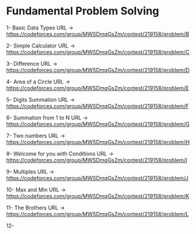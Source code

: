 # Fundamental Problem Solving

1- Basic Data Types URL -> https://codeforces.com/group/MWSDmqGsZm/contest/219158/problem/B

2- Simple Calculator URL -> https://codeforces.com/group/MWSDmqGsZm/contest/219158/problem/C

3- Difference URL -> https://codeforces.com/group/MWSDmqGsZm/contest/219158/problem/D

4- Area of a Circle URL -> https://codeforces.com/group/MWSDmqGsZm/contest/219158/problem/E

5- Digits Summation URL -> https://codeforces.com/group/MWSDmqGsZm/contest/219158/problem/F

6- Summation from 1 to N URL -> https://codeforces.com/group/MWSDmqGsZm/contest/219158/problem/G

7- Two numbers URL -> https://codeforces.com/group/MWSDmqGsZm/contest/219158/problem/H

8- Welcome for you with Conditions URL -> https://codeforces.com/group/MWSDmqGsZm/contest/219158/problem/I

9- Multiples URL -> https://codeforces.com/group/MWSDmqGsZm/contest/219158/problem/J

10- Max and Min URL -> https://codeforces.com/group/MWSDmqGsZm/contest/219158/problem/K

11- The Brothers URL -> https://codeforces.com/group/MWSDmqGsZm/contest/219158/problem/L

12- 